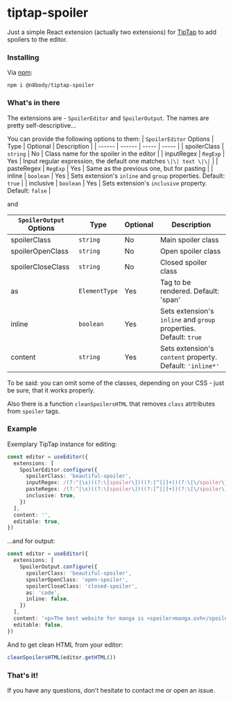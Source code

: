 # tiptap-spoiler
Just a simple React extension (actually two extensions) for [TipTap](https://github.com/ueberdosis/tiptap) to add spoilers to the editor.

### Installing
Via [npm](https://www.npmjs.com/package/@n8body/tiptap-spoiler):
```
npm i @n8body/tiptap-spoiler
```

### What's in there
The extensions are - ```SpoilerEditor``` and ```SpoilerOutput```. The names are pretty self-descriptive...

You can provide the following options to them: 
| ```SpoilerEditor``` Options | Type | Optional | Description |
| ------ | ------ | ----- | ----- |
| spoilerClass | ```string``` | No | Class name for the spoiler in the editor |
| inputRegex | ```RegExp``` | Yes | Input regular expression, the default one matches ```\|\| text \|\|``` |
| pasteRegex | ```RegExp``` | Yes | Same as the previous one, but for pasting |
| inline | ```boolean``` | Yes | Sets extension's ```inline``` and ```group``` properties. Default: ```true``` |
| inclusive | ```boolean``` | Yes | Sets extension's ```inclusive``` property. Default: ```false``` |

and

| ```SpoilerOutput``` Options | Type | Optional | Description |
| ------ | ------ | ----- | ----- |
| spoilerClass | ```string``` | No | Main spoiler class  | 
| spoilerOpenClass | ```string``` | No | Open spoiler class | 
| spoilerCloseClass | ```string``` | No | Closed spoiler class  |
| as | ```ElementType``` | Yes | Tag to be rendered. Default: 'span' |
| inline | ```boolean``` | Yes | Sets extension's ```inline``` and ```group``` properties. Default: ```true``` |
| content | ```string``` | Yes | Sets extension's ```content``` property. Default: ```'inline*'``` |

To be said: you can omit some of the classes, depending on your CSS - just be sure, that it works properly.

Also there is a function ```cleanSpoilersHTML``` that removes ```class``` atrtributes from ```spoiler``` tags.

### Example
Exemplary TipTap instance for editing:
```ts
const editor = useEditor({
  extensions: [
    SpoilerEditor.configure({
      spoilerClass: 'beautiful-spoiler',
      inputRegex: /(?:^|\s)((?:\[spoiler\])((?:[^||]+))(?:\[\/spoiler\]))$/, // to match [spoiler]text[/spoiler]
      pasteRegex: /(?:^|\s)((?:\[spoiler\])((?:[^||]+))(?:\[\/spoiler\]))/g, // same here
      inclusive: true,
    })
  ],
  content: '',
  editable: true,
})
```
...and for output:
```ts
const editor = useEditor({
  extensions: [
    SpoilerOutput.configure({
      spoilerClass: 'beautiful-spoiler',
      spoilerOpenClass: 'open-spoiler',
      spoilerCloseClass: 'closed-spoiler',
      as: 'code',
      inline: false,
    })
  ],
  content: '<p>The best website for manga is <spoiler>manga.ovh</spoiler></p>',
  editable: false,
})
```
And to get clean HTML from your editor:
```ts
cleanSpoilersHTML(editor.getHTML())
```
### That's it!
If you have any questions, don't hesitate to contact me or open an issue.
